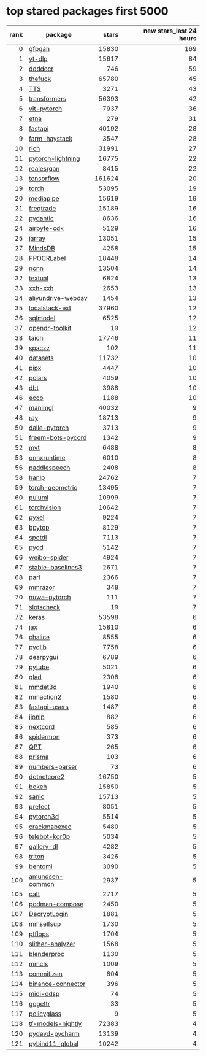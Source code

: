 # top stared packages first 5000
|rank|                                 package                                  |stars |new stars_last 24 hours|
|---:|--------------------------------------------------------------------------|-----:|----------------------:|
|   0|[gfpgan](https://github.com/TencentARC/GFPGAN)                            | 15830|                    169|
|   1|[yt-dlp](https://github.com/yt-dlp/yt-dlp)                                | 15617|                     84|
|   2|[ddddocr](https://github.com/sml2h3/ddddocr)                              |   746|                     59|
|   3|[thefuck](https://github.com/nvbn/thefuck)                                | 65780|                     45|
|   4|[TTS](https://github.com/coqui-ai/TTS)                                    |  3271|                     43|
|   5|[transformers](https://github.com/huggingface/transformers)               | 56393|                     42|
|   6|[vit-pytorch](https://github.com/lucidrains/vit-pytorch)                  |  7937|                     36|
|   7|[etna](https://github.com/tinkoff-ai/etna)                                |   279|                     31|
|   8|[fastapi](https://github.com/tiangolo/fastapi)                            | 40192|                     28|
|   9|[farm-haystack](https://github.com/deepset-ai/haystack)                   |  3547|                     28|
|  10|[rich](https://github.com/willmcgugan/rich)                               | 31991|                     27|
|  11|[pytorch-lightning](https://github.com/PyTorchLightning/pytorch-lightning)| 16775|                     22|
|  12|[realesrgan](https://github.com/xinntao/Real-ESRGAN)                      |  8415|                     22|
|  13|[tensorflow](https://github.com/tensorflow/tensorflow)                    |161624|                     20|
|  19|[torch](https://github.com/pytorch/pytorch)                               | 53095|                     19|
|  20|[mediapipe](https://github.com/google/mediapipe)                          | 15619|                     19|
|  21|[freqtrade](https://github.com/freqtrade/freqtrade)                       | 15189|                     16|
|  22|[pydantic](https://github.com/samuelcolvin/pydantic)                      |  8636|                     16|
|  24|[airbyte-cdk](https://github.com/airbytehq/airbyte)                       |  5129|                     16|
|  25|[jarray](https://github.com/jina-ai/jina)                                 | 13051|                     15|
|  27|[MindsDB](https://github.com/mindsdb/mindsdb)                             |  4258|                     15|
|  28|[PPOCRLabel](https://github.com/PaddlePaddle/PaddleOCR)                   | 18448|                     14|
|  29|[ncnn](https://github.com/Tencent/ncnn)                                   | 13504|                     14|
|  32|[textual](https://github.com/willmcgugan/textual)                         |  6824|                     13|
|  33|[xxh-xxh](https://github.com/xxh/xxh)                                     |  2653|                     13|
|  34|[aliyundrive-webdav](https://github.com/messense/aliyundrive-webdav)      |  1454|                     13|
|  35|[localstack-ext](https://github.com/localstack/localstack)                | 37960|                     12|
|  36|[sqlmodel](https://github.com/tiangolo/sqlmodel)                          |  6525|                     12|
|  37|[opendr-toolkit](https://github.com/opendr-eu/opendr)                     |    19|                     12|
|  38|[taichi](https://github.com/taichi-dev/taichi)                            | 17746|                     11|
|  39|[spaczz](https://github.com/gandersen101/spaczz)                          |   102|                     11|
|  40|[datasets](https://github.com/huggingface/datasets)                       | 11732|                     10|
|  41|[pipx](https://github.com/pypa/pipx)                                      |  4447|                     10|
|  42|[polars](https://github.com/pola-rs/polars)                               |  4059|                     10|
|  43|[dbt](https://github.com/dbt-labs/dbt-core)                               |  3988|                     10|
|  46|[ecco](https://github.com/jalammar/ecco)                                  |  1188|                     10|
|  47|[manimgl](https://github.com/3b1b/manim)                                  | 40032|                      9|
|  48|[ray](https://github.com/ray-project/ray)                                 | 18713|                      9|
|  50|[dalle-pytorch](https://github.com/lucidrains/dalle-pytorch)              |  3713|                      9|
|  51|[freem-bots-pycord](https://github.com/Pycord-Development/pycord)         |  1342|                      9|
|  52|[mvt](https://github.com/mvt-project/mvt)                                 |  6488|                      8|
|  53|[onnxruntime](https://github.com/microsoft/onnxruntime)                   |  6010|                      8|
|  56|[paddlespeech](https://github.com/PaddlePaddle/PaddleSpeech)              |  2408|                      8|
|  58|[hanlp](https://github.com/hankcs/HanLP)                                  | 24762|                      7|
|  59|[torch-geometric](https://github.com/pyg-team/pytorch_geometric)          | 13495|                      7|
|  60|[pulumi](https://github.com/pulumi/pulumi)                                | 10999|                      7|
|  61|[torchvision](https://github.com/pytorch/vision)                          | 10642|                      7|
|  62|[pyxel](https://github.com/kitao/pyxel)                                   |  9224|                      7|
|  63|[bpytop](https://github.com/aristocratos/bpytop)                          |  8129|                      7|
|  64|[spotdl](https://github.com/spotDL/spotify-downloader)                    |  7113|                      7|
|  65|[pyod](https://github.com/yzhao062/pyod)                                  |  5142|                      7|
|  66|[weibo-spider](https://github.com/dataabc/weiboSpider)                    |  4924|                      7|
|  67|[stable-baselines3](https://github.com/DLR-RM/stable-baselines3)          |  2671|                      7|
|  68|[parl](https://github.com/PaddlePaddle/PARL)                              |  2366|                      7|
|  69|[mmrazor](https://github.com/open-mmlab/mmrazor)                          |   348|                      7|
|  70|[nuwa-pytorch](https://github.com/lucidrains/nuwa-pytorch)                |   111|                      7|
|  71|[slotscheck](https://github.com/ariebovenberg/slotscheck)                 |    19|                      7|
|  72|[keras](https://github.com/keras-team/keras)                              | 53598|                      6|
|  74|[jax](https://github.com/google/jax)                                      | 15810|                      6|
|  76|[chalice](https://github.com/aws/chalice)                                 |  8555|                      6|
|  77|[pyqlib](https://github.com/microsoft/qlib)                               |  7758|                      6|
|  78|[dearpygui](https://github.com/hoffstadt/DearPyGui)                       |  6789|                      6|
|  79|[pytube](https://github.com/pytube/pytube)                                |  5021|                      6|
|  80|[glad](https://github.com/Dav1dde/glad)                                   |  2308|                      6|
|  81|[mmdet3d](https://github.com/open-mmlab/mmdetection3d)                    |  1940|                      6|
|  82|[mmaction2](https://github.com/open-mmlab/mmaction2)                      |  1580|                      6|
|  83|[fastapi-users](https://github.com/fastapi-users/fastapi-users)           |  1487|                      6|
|  84|[jionlp](https://github.com/dongrixinyu/JioNLP)                           |   882|                      6|
|  85|[nextcord](https://github.com/nextcord/nextcord)                          |   585|                      6|
|  86|[spidermon](https://github.com/scrapinghub/spidermon)                     |   373|                      6|
|  87|[QPT](https://github.com/GT-ZhangAcer/QPT)                                |   265|                      6|
|  88|[prisma](https://github.com/RobertCraigie/prisma-client-py)               |   103|                      6|
|  89|[numbers-parser](https://github.com/masaccio/numbers-parser)              |    73|                      6|
|  90|[dotnetcore2](https://github.com/dotnet/core)                             | 16750|                      5|
|  91|[bokeh](https://github.com/bokeh/bokeh)                                   | 15850|                      5|
|  92|[sanic](https://github.com/sanic-org/sanic)                               | 15713|                      5|
|  93|[prefect](https://github.com/PrefectHQ/prefect)                           |  8051|                      5|
|  94|[pytorch3d](https://github.com/facebookresearch/pytorch3d)                |  5514|                      5|
|  95|[crackmapexec](https://github.com/byt3bl33d3r/CrackMapExec)               |  5480|                      5|
|  96|[telebot-kor0p](https://github.com/eternnoir/pyTelegramBotAPI)            |  5034|                      5|
|  97|[gallery-dl](https://github.com/mikf/gallery-dl)                          |  4282|                      5|
|  98|[triton](https://github.com/openai/triton)                                |  3426|                      5|
|  99|[bentoml](https://github.com/bentoml/BentoML)                             |  3090|                      5|
| 100|[amundsen-common](https://github.com/amundsen-io/amundsen)                |  2937|                      5|
| 105|[catt](https://github.com/skorokithakis/catt)                             |  2717|                      5|
| 106|[podman-compose](https://github.com/containers/podman-compose)            |  2450|                      5|
| 107|[DecryptLogin](https://github.com/CharlesPikachu/DecryptLogin)            |  1881|                      5|
| 108|[mmselfsup](https://github.com/open-mmlab/mmselfsup)                      |  1730|                      5|
| 109|[ptflops](https://github.com/sovrasov/flops-counter.pytorch)              |  1704|                      5|
| 110|[slither-analyzer](https://github.com/crytic/slither)                     |  1568|                      5|
| 111|[blenderproc](https://github.com/DLR-RM/BlenderProc)                      |  1130|                      5|
| 112|[mmcls](https://github.com/open-mmlab/mmclassification)                   |  1009|                      5|
| 113|[commitizen](https://github.com/commitizen-tools/commitizen)              |   804|                      5|
| 114|[binance-connector](https://github.com/binance/binance-connector-python)  |   396|                      5|
| 115|[midi-ddsp](https://github.com/magenta/midi-ddsp)                         |    74|                      5|
| 116|[gogettr](https://github.com/stanfordio/gogettr)                          |    33|                      5|
| 117|[policyglass](https://github.com/CloudWanderer-io/PolicyGlass)            |     9|                      5|
| 118|[tf-models-nightly](https://github.com/tensorflow/models)                 | 72383|                      4|
| 120|[pydevd-pycharm](https://github.com/JetBrains/intellij-community)         | 13139|                      4|
| 121|[pybind11-global](https://github.com/pybind/pybind11)                     | 10242|                      4|
